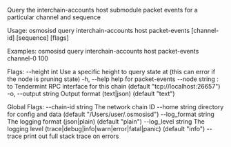 Query the interchain-accounts host submodule packet events for a particular channel and sequence

Usage:
  osmosisd query interchain-accounts host packet-events [channel-id] [sequence] [flags]

Examples:
osmosisd query interchain-accounts host packet-events channel-0 100

Flags:
      --height int      Use a specific height to query state at (this can error if the node is pruning state)
  -h, --help            help for packet-events
      --node string     <host>:<port> to Tendermint RPC interface for this chain (default "tcp://localhost:26657")
  -o, --output string   Output format (text|json) (default "text")

Global Flags:
      --chain-id string     The network chain ID
      --home string         directory for config and data (default "/Users/user/.osmosisd")
      --log_format string   The logging format (json|plain) (default "plain")
      --log_level string    The logging level (trace|debug|info|warn|error|fatal|panic) (default "info")
      --trace               print out full stack trace on errors
